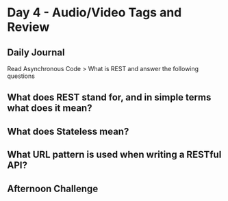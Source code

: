 # Day 4 - Audio/Video Tags and Review

## Daily Journal
Read Asynchronous Code > What is REST and answer the following questions
## What does REST stand for, and in simple terms what does it mean?

## What does Stateless mean?

## What URL pattern is used when writing a RESTful API?

## Afternoon Challenge